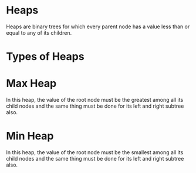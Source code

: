 <h1>Heaps</h1>
<p>Heaps are binary trees for which every parent node has a value less than or equal to any of its children.</p>

<h1>Types of Heaps</h1>
<h1>Max Heap</h1>
<p>In this heap, the value of the root node must be the greatest among all its child nodes and the same thing must be done for its left and right subtree also.
</p>

<h1>Min Heap</h1>
<p>In this heap, the value of the root node must be the smallest among all its child nodes and the same thing must be done for its left and right subtree also.</p>
